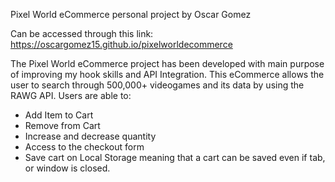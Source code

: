 Pixel World eCommerce 
personal project by Oscar Gomez

Can be accessed through this link:
https://oscargomez15.github.io/pixelworldecommerce

The Pixel World eCommerce project has been developed
with main purpose of improving my hook skills and API Integration.
This eCommerce allows the user to search through 500,000+
videogames and its data by using the RAWG API. Users are able to:
- Add Item to Cart
- Remove from Cart
- Increase and decrease quantity
- Access to the checkout form
- Save cart on Local Storage meaning that a cart can be saved even if tab, or window is closed.


